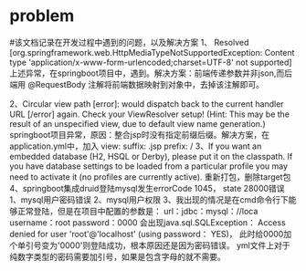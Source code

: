 # problem
#该文档记录在开发过程中遇到的问题，以及解决方案
1、 Resolved [org.springframework.web.HttpMediaTypeNotSupportedException: Content type 'application/x-www-form-urlencoded;charset=UTF-8' not supported]
上述异常，在springboot项目中，遇到。解决方案：前端传递参数并非json,而后端用 @RequestBody 注解将前端数据映射到对象中，去掉该注解即可。

2、Circular view path [error]: would dispatch back to the current handler URL [/error] again. Check your ViewResolver setup! (Hint: This may be the result of an unspecified view, due to default view name generation.)
springboot项目异常，原因：整合jsp时没有指定前缀后缀。解决方案，在application.yml中，加入
  view:
      suffix: .jsp
      prefix: /
3、If you want an embedded database (H2, HSQL or Derby), please put it on the classpath.
	If you have database settings to be loaded from a particular profile you may need to activate it (no profiles are currently active).
  重新打包，删除target包
4、springboot集成druid登陆mysql发生errorCode 1045， state 28000错误
      1、mysql用户密码错误
      2、mysql用户权限
      3、我出现的情况是在cmd命令行下能够正常登陆，但是在项目中配置的参数是：
      url：jdbc：mysql：//loca
      username：root
      password：0000
会出现java.sql.SQLException： Access denied for user 'root'@'localhost' (using password： YES)， 此时给0000加个单引号变为'0000'则登陆成功，根本原因还是因为密码错误。
yml文件上对于纯数字类型的密码需要加引号，如果是包含字母的就不需要。

